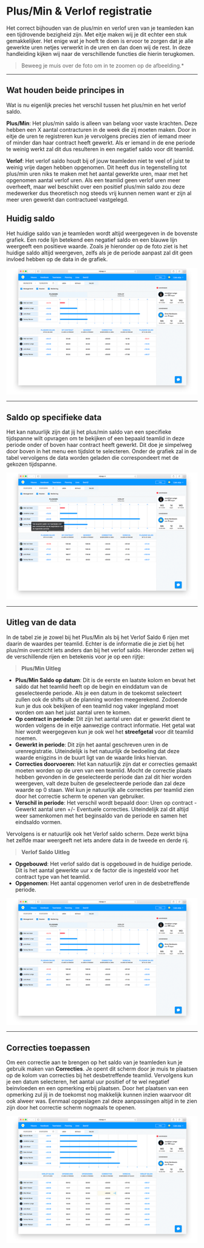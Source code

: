 # Plus/Min & Verlof registratie

Het correct bijhouden van de plus/min en verlof uren van je teamleden kan een tijdrovende bezigheid zijn. Met eitje maken wij je dit echter een stuk gemakkelijker. Het enige wat je hoeft te doen is ervoor te zorgen dat je alle gewerkte uren netjes verwerkt in de uren en dan doen wij de rest. In deze handleiding kijken wij naar de verschillende functies die hierin terugkomen.

> Beweeg je muis over de foto om in te zoomen op de afbeelding.*

---

## Wat houden beide principes in

Wat is nu eigenlijk precies het verschil tussen het plus/min en het verlof saldo. 

**Plus/Min**: Het plus/min saldo is alleen van belang voor vaste krachten. Deze hebben een X aantal contracturen in de week die zij moeten maken. Door in eitje de uren te registreren kun je vervolgens precies zien of iemand meer of minder dan haar contract heeft gewerkt. Als er iemand in de ene periode te weinig werkt zal dit dus resulteren in een negatief saldo voor dit teamlid.

**Verlof**: Het verlof saldo houdt bij of jouw teamleden niet te veel of juist te weinig vrije dagen hebben opgenomen. Dit heeft dus in tegenstelling tot plus/min uren niks te maken met het aantal gewerkte uren, maar met het opgenomen aantal verlof uren. Als een teamlid geen verlof uren meer overheeft, maar wel beschikt over een positief plus/min saldo zou deze medewerker dus theoretisch nog steeds vrij kunnen nemen want er zijn al meer uren gewerkt dan contractueel vastgelegd. 


## Huidig saldo

Het huidige saldo van je teamleden wordt altijd weergegeven in de bovenste grafiek. Een rode lijn betekend een negatief saldo en een blauwe lijn weergeeft een positieve waarde. Zoals je hieronder op de foto ziet is het huidige saldo altijd weergeven, zelfs als je de periode aanpast zal dit geen invloed hebben op de data in de grafiek.  


 <img src="/assets/saldo.png" onmouseover="this.src='/assets/saldoZoom.png'" onmouseout="this.src='/assets/saldo.png'" />

 ---


## Saldo op specifieke data

Het kan natuurlijk zijn dat jij het plus/min saldo van een specifieke tijdspanne wilt opvragen om te bekijken of een bepaald teamlid in deze periode onder of boven haar contract heeft gewerkt. Dit doe je simpelweg door boven in het menu een tijdslot te selecteren. Onder de grafiek zal in de tabel vervolgens de data worden geladen die correspondeert met de gekozen tijdspanne.


<img src="/assets/datumSaldo.png" onmouseover="this.src='/assets/datumSaldoZoom.png'" onmouseout="this.src='/assets/datumSaldo.png'" />

---

## Uitleg van de data

In de tabel zie je zowel bij het Plus/Min als bij het Verlof Saldo 6 rijen met daarin de waardes per teamlid. Echter is de informatie die je ziet bij het plus/min overzicht iets anders dan bij het verlof saldo. Hieronder zetten wij de verschillende rijen en betekenis voor je op een rijtje:

> **Plus/Min Uitleg**
* **Plus/Min Saldo op datum**: Dit is de eerste en laatste kolom en bevat het saldo dat het teamlid heeft op de begin en einddatum van de geselecteerde periode. Als je een datum in de toekomst selecteert zullen ook de shifts uit de planning worden meegerekend. Zodoende kun je dus ook bekijken of een teamlid nog vaker ingepland moet worden om aan het juist aantal uren te komen.
* **Op contract in periode**: Dit zijn het aantal uren dat er gewerkt dient te worden volgens de in eitje aanwezige contract informatie. Het getal wat hier wordt weergegeven kun je ook wel het **streefgetal** voor dit teamlid noemen.
* **Gewerkt in periode**: Dit zijn het aantal geschreven uren in de urenregistratie. Uiteindelijk is het natuurlijk de bedoeling dat deze waarde enigzins in de buurt ligt van de waarde links hiervan. 
* **Correcties doorvoeren**: Het kan natuurlijk zijn dat er correcties gemaakt moeten worden op de uren van een teamlid. Mocht de correctie plaats hebben gevonden in de geselecteerde periode dan zal dit hier worden weergeven, valt deze buiten de geselecteerde periode dan zal deze waarde op 0 staan. Wel kun je natuurlijk alle correcties per teamlid zien door het correctie scherm te openen van gebruiker. 
* **Verschil in periode**: Het verschil wordt bepaald door: Uren op contract - Gewerkt aantal uren +/- Eventuele correcties. Uiteindelijk zal dit altijd weer samenkomen met het beginsaldo van de periode en samen het eindsaldo vormen. 


Vervolgens is er natuurlijk ook het Verlof saldo scherm. Deze werkt bijna het zelfde maar weergeeft net iets andere data in de tweede en derde rij.

> **Verlof Saldo Uitleg**
* **Opgebouwd**: Het verlof saldo dat is opgebouwd in de huidige periode. Dit is het aantal gewerkte uur x de factor die is ingesteld voor het contract type van het teamlid.
* **Opgenomen**: Het aantal opgenomen verlof uren in de desbetreffende periode. 




<img src="/assets/tabelView.png" onmouseover="this.src='/assets/zoomTabelView.png'" onmouseout="this.src='/assets/tabelView.png'" />

---

## Correcties toepassen

Om een correctie aan te brengen op het saldo van je teamleden kun je gebruik maken van **Correcties**. Je opent dit scherm door je muis te plaatsen op de kolom van correcties bij het desbetreffende teamlid. Vervolgens kun je een datum selecteren, het aantal uur positief of te wel negatief beinvloeden en een opmerking erbij plaatsen. Door het plaatsen van een opmerking zul jij in de toekomst nog makkelijk kunnen inzien waarvoor dit ook alweer was. Eenmaal opgeslagen zal deze aanpassingen altijd in te zien zijn door het correctie scherm nogmaals te openen.

<img src="/assets/correctie.png" onmouseover="this.src='/assets/correctieZoom.png'" onmouseout="this.src='/assets/correctie.png'" />